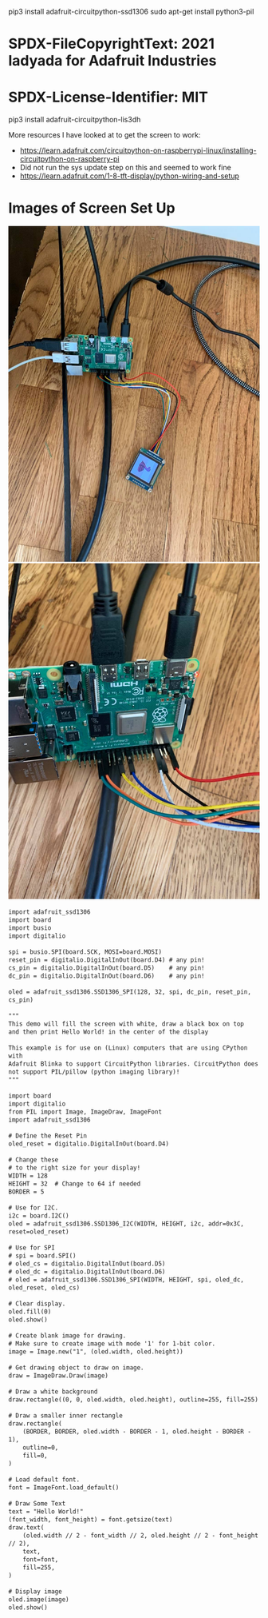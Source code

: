 pip3 install adafruit-circuitpython-ssd1306
sudo apt-get install python3-pil

# SPDX-FileCopyrightText: 2021 ladyada for Adafruit Industries
# SPDX-License-Identifier: MIT

pip3 install adafruit-circuitpython-lis3dh


More resources I have looked at to get the screen to work:

* https://learn.adafruit.com/circuitpython-on-raspberrypi-linux/installing-circuitpython-on-raspberry-pi
* Did not run the sys update step on this and seemed to work fine
* https://learn.adafruit.com/1-8-tft-display/python-wiring-and-setup


# Images of Screen Set Up
![Screen Wiring the first time we got it to work](../img/ScreenWiringWorking1.jpg)
![Close up on pie of screen wiring first time we got it to work](../img/ScreenWiringWorking1PieCloseUp.jpg)

```
import adafruit_ssd1306
import board
import busio
import digitalio

spi = busio.SPI(board.SCK, MOSI=board.MOSI)
reset_pin = digitalio.DigitalInOut(board.D4) # any pin!
cs_pin = digitalio.DigitalInOut(board.D5)    # any pin!
dc_pin = digitalio.DigitalInOut(board.D6)    # any pin!

oled = adafruit_ssd1306.SSD1306_SPI(128, 32, spi, dc_pin, reset_pin, cs_pin)

"""
This demo will fill the screen with white, draw a black box on top
and then print Hello World! in the center of the display

This example is for use on (Linux) computers that are using CPython with
Adafruit Blinka to support CircuitPython libraries. CircuitPython does
not support PIL/pillow (python imaging library)!
"""

import board
import digitalio
from PIL import Image, ImageDraw, ImageFont
import adafruit_ssd1306

# Define the Reset Pin
oled_reset = digitalio.DigitalInOut(board.D4)

# Change these
# to the right size for your display!
WIDTH = 128
HEIGHT = 32  # Change to 64 if needed
BORDER = 5

# Use for I2C.
i2c = board.I2C()
oled = adafruit_ssd1306.SSD1306_I2C(WIDTH, HEIGHT, i2c, addr=0x3C, reset=oled_reset)

# Use for SPI
# spi = board.SPI()
# oled_cs = digitalio.DigitalInOut(board.D5)
# oled_dc = digitalio.DigitalInOut(board.D6)
# oled = adafruit_ssd1306.SSD1306_SPI(WIDTH, HEIGHT, spi, oled_dc, oled_reset, oled_cs)

# Clear display.
oled.fill(0)
oled.show()

# Create blank image for drawing.
# Make sure to create image with mode '1' for 1-bit color.
image = Image.new("1", (oled.width, oled.height))

# Get drawing object to draw on image.
draw = ImageDraw.Draw(image)

# Draw a white background
draw.rectangle((0, 0, oled.width, oled.height), outline=255, fill=255)

# Draw a smaller inner rectangle
draw.rectangle(
    (BORDER, BORDER, oled.width - BORDER - 1, oled.height - BORDER - 1),
    outline=0,
    fill=0,
)

# Load default font.
font = ImageFont.load_default()

# Draw Some Text
text = "Hello World!"
(font_width, font_height) = font.getsize(text)
draw.text(
    (oled.width // 2 - font_width // 2, oled.height // 2 - font_height // 2),
    text,
    font=font,
    fill=255,
)

# Display image
oled.image(image)
oled.show()
```
